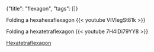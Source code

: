 {"title": "flexagon", "tags": []}

Folding a hexahexaflexagon
{{< youtube VIVIegSt81k >}}

Folding a hexatetraflexagon
{{< youtube 7H4lDi79YY8 >}}

[Hexatetraflexagon](https://momath.org/activities/flexagon/)

